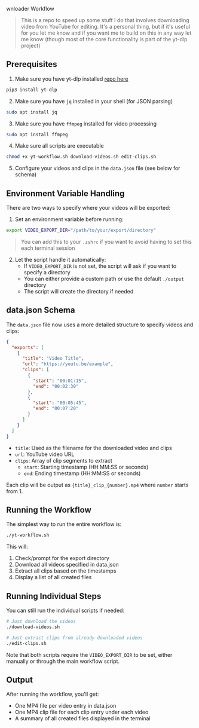 
wnloader Workflow

> This is a repo to speed up some stuff I do that involves downloading video from YouTube for editing. It's a personal thing, but if it's useful for you let me know and if you want me to build on this in any way let me know (though most of the core functionality is part of the yt-dlp project)

## Prerequisites 

1. Make sure you have yt-dlp installed [repo here](https://github.com/yt-dlp/yt-dlp) 
```zsh
pip3 install yt-dlp
```

2. Make sure you have `jq` installed in your shell (for JSON parsing)
```zsh 
sudo apt install jq
```

3. Make sure you have `ffmpeg` installed for video processing
```zsh
sudo apt install ffmpeg
```

4. Make sure all scripts are executable
```zsh
chmod +x yt-workflow.sh download-videos.sh edit-clips.sh
```

5. Configure your videos and clips in the `data.json` file (see below for schema)

## Environment Variable Handling

There are two ways to specify where your videos will be exported:

1. Set an environment variable before running:
```zsh 
export VIDEO_EXPORT_DIR="/path/to/your/export/directory"
```
> You can add this to your `.zshrc` if you want to avoid having to set this each terminal session

2. Let the script handle it automatically:
   - If `VIDEO_EXPORT_DIR` is not set, the script will ask if you want to specify a directory
   - You can either provide a custom path or use the default `./output` directory
   - The script will create the directory if needed

## data.json Schema

The `data.json` file now uses a more detailed structure to specify videos and clips:

```json
{
  "exports": [
    {
      "title": "Video Title",
      "url": "https://youtu.be/example",
      "clips": [
        {
          "start": "00:01:15",
          "end": "00:02:30"
        },
        {
          "start": "00:05:45",
          "end": "00:07:20"
        }
      ]
    }
  ]
}
```

- `title`: Used as the filename for the downloaded video and clips
- `url`: YouTube video URL
- `clips`: Array of clip segments to extract
  - `start`: Starting timestamp (HH:MM:SS or seconds)
  - `end`: Ending timestamp (HH:MM:SS or seconds)

Each clip will be output as `{title}_clip_{number}.mp4` where `number` starts from 1.

## Running the Workflow

The simplest way to run the entire workflow is:

```zsh 
./yt-workflow.sh
```

This will:
1. Check/prompt for the export directory
2. Download all videos specified in data.json
3. Extract all clips based on the timestamps
4. Display a list of all created files

## Running Individual Steps

You can still run the individual scripts if needed:

```zsh
# Just download the videos
./download-videos.sh

# Just extract clips from already downloaded videos
./edit-clips.sh
```

Note that both scripts require the `VIDEO_EXPORT_DIR` to be set, either manually or through the main workflow script.

## Output

After running the workflow, you'll get:
- One MP4 file per video entry in data.json
- One MP4 clip file for each clip entry under each video
- A summary of all created files displayed in the terminal
